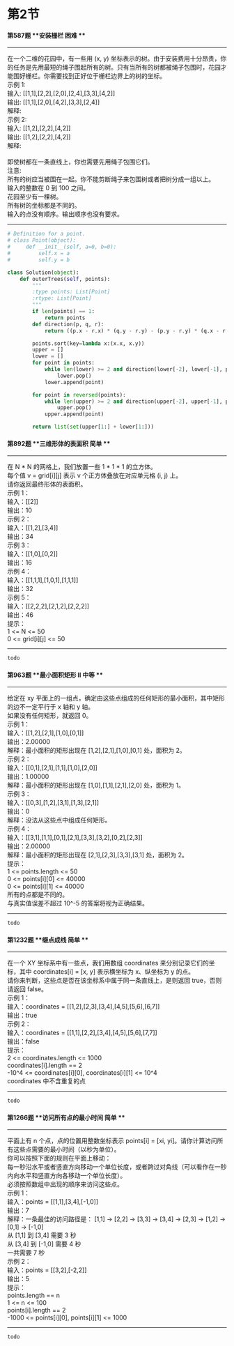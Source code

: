 # 第2节

#### 第587题	**安装栅栏	困难	**
***
在一个二维的花园中，有一些用 (x, y) 坐标表示的树。由于安装费用十分昂贵，你的任务是先用最短的绳子围起所有的树。只有当所有的树都被绳子包围时，花园才能围好栅栏。你需要找到正好位于栅栏边界上的树的坐标。<br>示例 1:<br>输入: [[1,1],[2,2],[2,0],[2,4],[3,3],[4,2]]<br>输出: [[1,1],[2,0],[4,2],[3,3],[2,4]]<br>解释:<br>示例 2:<br>输入: [[1,2],[2,2],[4,2]]<br>输出: [[1,2],[2,2],[4,2]]<br>解释:<br><br>即使树都在一条直线上，你也需要先用绳子包围它们。<br>注意:<br>所有的树应当被围在一起。你不能剪断绳子来包围树或者把树分成一组以上。<br>输入的整数在 0 到 100 之间。<br>花园至少有一棵树。<br>所有树的坐标都是不同的。<br>输入的点没有顺序。输出顺序也没有要求。
***

```python
# Definition for a point.
# class Point(object):
#     def __init__(self, a=0, b=0):
#         self.x = a
#         self.y = b

class Solution(object):
    def outerTrees(self, points):
        """
        :type points: List[Point]
        :rtype: List[Point]
        """
        if len(points) == 1:
            return points
        def direction(p, q, r):
            return ((p.x - r.x) * (q.y - r.y) - (p.y - r.y) * (q.x - r.x))

        points.sort(key=lambda x:(x.x, x.y))
        upper = []
        lower = []
        for point in points:
            while len(lower) >= 2 and direction(lower[-2], lower[-1], point) < 0:
                lower.pop()
            lower.append(point)

        for point in reversed(points):
            while len(upper) >= 2 and direction(upper[-2], upper[-1], point) < 0:
                upper.pop()
            upper.append(point)

        return list(set(upper[1:] + lower[1:]))
```
#### 第892题	**三维形体的表面积	简单	**
***
在 N * N 的网格上，我们放置一些 1 * 1 * 1  的立方体。<br>每个值 v = grid[i][j] 表示 v 个正方体叠放在对应单元格 (i, j) 上。<br>请你返回最终形体的表面积。<br>示例 1：<br>输入：[[2]]<br>输出：10<br>示例 2：<br>输入：[[1,2],[3,4]]<br>输出：34<br>示例 3：<br>输入：[[1,0],[0,2]]<br>输出：16<br>示例 4：<br>输入：[[1,1,1],[1,0,1],[1,1,1]]<br>输出：32<br>示例 5：<br>输入：[[2,2,2],[2,1,2],[2,2,2]]<br>输出：46<br>提示：<br>1 <= N <= 50<br>0 <= grid[i][j] <= 50
***

```python
todo
```
#### 第963题	**最小面积矩形 II	中等	**
***
给定在 xy 平面上的一组点，确定由这些点组成的任何矩形的最小面积，其中矩形的边不一定平行于 x 轴和 y 轴。<br>如果没有任何矩形，就返回 0。<br>示例 1：<br>输入：[[1,2],[2,1],[1,0],[0,1]]<br>输出：2.00000<br>解释：最小面积的矩形出现在 [1,2],[2,1],[1,0],[0,1] 处，面积为 2。<br>示例 2：<br>输入：[[0,1],[2,1],[1,1],[1,0],[2,0]]<br>输出：1.00000<br>解释：最小面积的矩形出现在 [1,0],[1,1],[2,1],[2,0] 处，面积为 1。<br>示例 3：<br>输入：[[0,3],[1,2],[3,1],[1,3],[2,1]]<br>输出：0<br>解释：没法从这些点中组成任何矩形。<br>示例 4：<br>输入：[[3,1],[1,1],[0,1],[2,1],[3,3],[3,2],[0,2],[2,3]]<br>输出：2.00000<br>解释：最小面积的矩形出现在 [2,1],[2,3],[3,3],[3,1] 处，面积为 2。<br>提示：<br>1 <= points.length <= 50<br>0 <= points[i][0] <= 40000<br>0 <= points[i][1] <= 40000<br>所有的点都是不同的。<br>与真实值误差不超过 10^-5 的答案将视为正确结果。
***

```python
todo
```
#### 第1232题	**缀点成线	简单	**
***
在一个 XY 坐标系中有一些点，我们用数组 coordinates 来分别记录它们的坐标，其中 coordinates[i] = [x, y] 表示横坐标为 x、纵坐标为 y 的点。<br>请你来判断，这些点是否在该坐标系中属于同一条直线上，是则返回 true，否则请返回 false。<br>示例 1：<br>输入：coordinates = [[1,2],[2,3],[3,4],[4,5],[5,6],[6,7]]<br>输出：true<br>示例 2：<br>输入：coordinates = [[1,1],[2,2],[3,4],[4,5],[5,6],[7,7]]<br>输出：false<br>提示：<br>2 <= coordinates.length <= 1000<br>coordinates[i].length == 2<br>-10^4 <= coordinates[i][0], coordinates[i][1] <= 10^4<br>coordinates 中不含重复的点
***

```python
todo
```
#### 第1266题	**访问所有点的最小时间	简单	**
***
平面上有 n 个点，点的位置用整数坐标表示 points[i] = [xi, yi]。请你计算访问所有这些点需要的最小时间（以秒为单位）。<br>你可以按照下面的规则在平面上移动：<br>每一秒沿水平或者竖直方向移动一个单位长度，或者跨过对角线（可以看作在一秒内向水平和竖直方向各移动一个单位长度）。<br>必须按照数组中出现的顺序来访问这些点。<br>示例 1：<br>输入：points = [[1,1],[3,4],[-1,0]]<br>输出：7<br>解释：一条最佳的访问路径是： [1,1] -> [2,2] -> [3,3] -> [3,4] -> [2,3] -> [1,2] -> [0,1] -> [-1,0]<br>从 [1,1] 到 [3,4] 需要 3 秒<br>从 [3,4] 到 [-1,0] 需要 4 秒<br>一共需要 7 秒<br>示例 2：<br>输入：points = [[3,2],[-2,2]]<br>输出：5<br>提示：<br>points.length == n<br>1 <= n <= 100<br>points[i].length == 2<br>-1000 <= points[i][0], points[i][1] <= 1000
***

```python
todo
```
